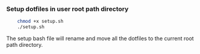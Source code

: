 ### Setup dotfiles in user root path directory 

```sh
	chmod +x setup.sh
	./setup.sh
```

The setup bash file will rename and move all the dotfiles to the current root path directory.
